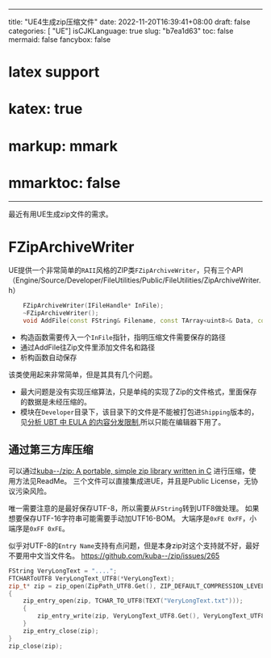 
---
title: "UE4生成zip压缩文件"
date: 2022-11-20T16:39:41+08:00
draft: false
categories: [ "UE"]
isCJKLanguage: true
slug: "b7ea1d63"
toc: false
mermaid: false
fancybox: false
# latex support
# katex: true
# markup: mmark
# mmarktoc: false 
---

最近有用UE生成zip文件的需求。

# FZipArchiveWriter

UE提供一个非常简单的`RAII`风格的ZIP类`FZipArchiveWriter`，只有三个API（Engine/Source/Developer/FileUtilities/Public/FileUtilities/ZipArchiveWriter.h）

```cpp
	FZipArchiveWriter(IFileHandle* InFile);
	~FZipArchiveWriter();
	void AddFile(const FString& Filename, const TArray<uint8>& Data, const FDateTime& Timestamp);
```

- 构造函数需要传入一个`InFile`指针，指明压缩文件需要保存的路径
- 通过AddFile往Zip文件里添加文件名和路径
- 析构函数自动保存

该类使用起来非常简单，但是其具有几个问题。
- 最大问题是没有实现压缩算法，只是单纯的实现了Zip的文件格式，里面保存的数据是未经压缩的。
- 模块在`Developer`目录下，该目录下的文件是不能被打包进`Shipping`版本的，见[分析 UBT 中 EULA 的内容分发限制](https://imzlp.com/posts/9050/),所以只能在编辑器下用了。


## 通过第三方库压缩

可以通过[kuba--/zip: A portable, simple zip library written in C](https://github.com/kuba--/zip) 进行压缩，使用方法见ReadMe。
三个文件可以直接集成进UE，并且是Public License，无协议污染风险。

唯一需要注意的是最好保存UTF-8，所以需要从`FString`转到UTF8做处理。
如果想要保存UTF-16字符串可能需要手动加UTF16-BOM。
大端序是`0xFE 0xFF`，小端序是`0xFF 0xFE`。

似乎对UTF-8的`Entry Name`支持有点问题，但是本身zip对这个支持就不好，最好不要用中文当文件名。
https://github.com/kuba--/zip/issues/265

```cpp
FString VeryLongText = "....";
FTCHARToUTF8 VeryLongText_UTF8(*VeryLongText);
zip_t* zip = zip_open(ZipPath_UTF8.Get(), ZIP_DEFAULT_COMPRESSION_LEVEL, 'w');
{
	zip_entry_open(zip, TCHAR_TO_UTF8(TEXT("VeryLongText.txt")));
	{
		zip_entry_write(zip, VeryLongText_UTF8.Get(), VeryLongText_UTF8.Length());
	}
	zip_entry_close(zip);
}
zip_close(zip);
```

